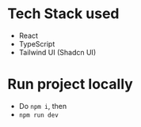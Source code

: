 # Tech Stack used 
- React
- TypeScript
- Tailwind UI (Shadcn UI)

# Run project locally
- Do ```npm i```, then
- ```npm run dev```

